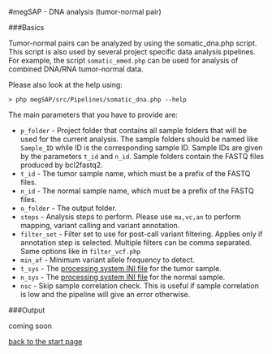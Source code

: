 #megSAP - DNA analysis (tumor-normal pair)

###Basics

Tumor-normal pairs can be analyzed by using the somatic_dna.php script. This script is also used by several project specific data analysis pipelines. For example, the script `somatic_emed.php` can be used for analysis of combined DNA/RNA tumor-normal data. 

Please also look at the help using:

	> php megSAP/src/Pipelines/somatic_dna.php --help

The main parameters that you have to provide are:

* `p_folder` - Project folder that contains all sample folders that will be used for the current analysis. The sample folders should be named like `Sample_ID` while ID is the corresponding sample ID. Sample IDs are given by the parameters `t_id` and `n_id`. Sample folders contain the FASTQ files produced by bcl2fastq2.
* `t_id` - The tumor sample name, which must be a prefix of the FASTQ files.
* `n_id` -  The normal sample name, which must be a prefix of the FASTQ files.
* `o_folder` - The output folder.
* `steps` - Analysis steps to perform. Please use `ma,vc,an` to perform mapping, variant calling and variant annotation.
* `filter_set` - Filter set to use for post-call variant filtering. Applies only if annotation step is selected. Multiple filters can be comma separated. Same options like in `filter_vcf.php`
* `min_af` - Minimum variant allele frequency to detect.
* `t_sys` - The [processing system INI file](processing_system_ini_file.md) for the tumor sample.
* `n_sys` - The [processing system INI file](processing_system_ini_file.md) for the normal sample.
* `nsc` - Skip sample correlation check. This is useful if sample correlation is low and the pipeline will give an error otherwise.

###Output

coming soon

[back to the start page](../README.md)


